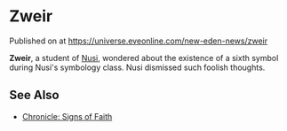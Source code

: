 # Zweir
Published on  at https://universe.eveonline.com/new-eden-news/zweir

**Zweir**, a student of [Nusi](7pRoTKNNSHpKwWpq2pFy14), wondered about the existence of a sixth symbol during Nusi's symbology class. Nusi dismissed such foolish thoughts.

See Also
--------
-   [Chronicle: Signs of Faith](4b6BlPlDE5ma0s3daoyArn)
